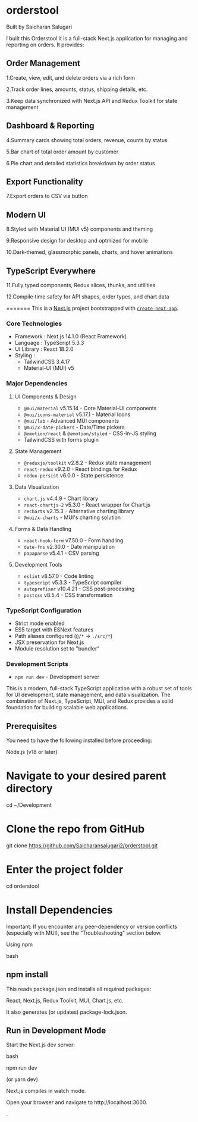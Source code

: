 # orderstool

Built by Saicharan Salugari

I built this Orderstool it is a full-stack Next.js application for managing and reporting on orders. It provides:

## Order Management

1.Create, view, edit, and delete orders via a rich form

2.Track order lines, amounts, status, shipping details, etc.

3.Keep data synchronized with  Next.js API  and Redux Toolkit for state management

## Dashboard & Reporting

4.Summary cards showing total orders, revenue, counts by status

5.Bar chart of total order amount by customer

6.Pie chart and detailed statistics breakdown by order status

## Export Functionality

7.Export orders to CSV via button 

## Modern UI

8.Styled with Material UI (MUI v5) components and theming

9.Responsive design for desktop and optmized for mobile

10.Dark‐themed, glassmorphic panels, charts, and hover animations

## TypeScript Everywhere

11.Fully typed components, Redux slices, thunks, and utilities

12.Compile‐time safety for API shapes, order types, and chart data

=======
This is a [Next.js](https://nextjs.org) project bootstrapped with [`create-next-app`](https://nextjs.org/docs/pages/api-reference/create-next-app).


### Core Technologies
- Framework : Next.js 14.1.0 (React Framework)
- Language : TypeScript 5.3.3
- UI Library : React 18.2.0
- Styling : 
  - TailwindCSS 3.4.17
  - Material-UI (MUI) v5

### Major Dependencies

1. UI Components & Design 
   - `@mui/material` v5.15.14 - Core Material-UI components
   - `@mui/icons-material` v5.17.1 - Material Icons
   - `@mui/lab` - Advanced MUI components
   - `@mui/x-date-pickers` - Date/Time pickers
   - `@emotion/react` & `@emotion/styled` - CSS-in-JS styling
   - TailwindCSS with forms plugin

2. State Management
   - `@reduxjs/toolkit` v2.8.2 - Redux state management
   - `react-redux` v9.2.0 - React bindings for Redux
   - `redux-persist` v6.0.0 - State persistence

3. Data Visualization
   - `chart.js` v4.4.9 - Chart library
   - `react-chartjs-2` v5.3.0 - React wrapper for Chart.js
   - `recharts` v2.15.3 - Alternative charting library
   - `@mui/x-charts` - MUI's charting solution

4. Forms & Data Handling
   - `react-hook-form` v7.50.0 - Form handling
   - `date-fns` v2.30.0 - Date manipulation
   - `papaparse` v5.4.1 - CSV parsing

5. Development Tools
   - `eslint` v8.57.0 - Code linting
   - `typescript` v5.3.3 - TypeScript compiler
   - `autoprefixer` v10.4.21 - CSS post-processing
   - `postcss` v8.5.4 - CSS transformation

### TypeScript Configuration
- Strict mode enabled
- ES5 target with ESNext features
- Path aliases configured (`@/*` → `./src/*`)
- JSX preservation for Next.js
- Module resolution set to "bundler"

### Development Scripts
- `npm run dev` - Development server


This is a modern, full-stack TypeScript application with a robust set of tools for UI development, state management, and data visualization. The combination of Next.js, TypeScript, MUI, and Redux provides a solid foundation for building scalable web applications.


## Prerequisites

You need to have the following installed before proceeding:

Node.js (v18 or later)


# Navigate to your desired parent directory
cd ~/Development

# Clone the repo from GitHub
git clone https://github.com/Saicharansalugari2/orderstool.git

# Enter the project folder
cd orderstool

# Install Dependencies

Important: If you encounter any peer‐dependency or version conflicts (especially with MUI), see the “Troubleshooting” section below.

 Using npm

bash

## npm install

This reads package.json and installs all required packages:

React, Next.js, Redux Toolkit, MUI, Chart.js, etc.

It also generates (or updates) package-lock.json.

## Run in Development Mode

Start the Next.js dev server:

bash

npm run dev

(or yarn dev)

Next.js compiles in watch mode.

Open your browser and navigate to http://localhost:3000.



.




